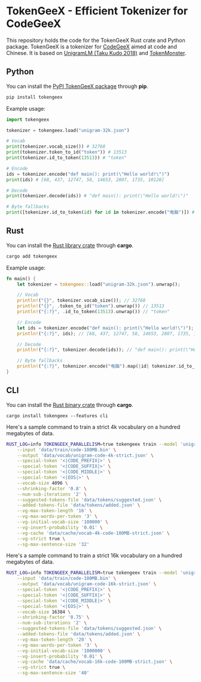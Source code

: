 # TokenGeeX - Efficient Tokenizer for CodeGeeX

This repository holds the code for the TokenGeeX Rust crate and Python package. TokenGeeX is a tokenizer for [CodeGeeX](https://github.com/THUDM/Codegeex2) aimed at code and Chinese. It is based on [UnigramLM (Taku Kudo 2018)](https://arxiv.org/abs/1804.10959) and [TokenMonster](https://github.com/alasdairforsythe/tokenmonster).

## Python

You can install the [PyPI TokenGeeX package](https://pypi.org/project/tokengeex/) through **pip**.

```bash
pip install tokengeex
```

Example usage:

```python
import tokengeex

tokenizer = tokengeex.load("unigram-32k.json")

# Vocab
print(tokenizer.vocab_size()) # 32768
print(tokenizer.token_to_id("token")) # 13513
print(tokenizer.id_to_token(13513)) # "token"

# Encode
ids = tokenizer.encode("def main(): print(\"Hello world!\")")
print(ids) # [68, 437, 12747, 58, 14653, 2807, 1735, 10120]

# Decode
print(tokenizer.decode(ids)) # "def main(): print(\"Hello world!\")"

# Byte fallbacks
print([tokenizer.id_to_token(id) for id in tokenizer.encode("电脑")]) # ["电", "<0xe8>", "<0x84>", "<0x91>"]
```

## Rust

You can install the [Rust library crate](https://crates.io/crates/tokengeex) through **cargo**.

```bash
cargo add tokengeex
```

Example usage:

```rust
fn main() {
    let tokenizer = tokengeex::load("unigram-32k.json").unwrap();

    // Vocab
    println!("{}", tokenizer.vocab_size()); // 32768
    println!("{}", .token_to_id("token").unwrap()) // 13513
    println!("{:?}", .id_to_token(13513).unwrap()) // "token"

    // Encode
    let ids = tokenizer.encode("def main(): print(\"Hello world!\")");
    println!("{:?}", ids); // [68, 437, 12747, 58, 14653, 2807, 1735, 10120]

    // Decode
    println!("{:?}", tokenizer.decode(ids)); // "def main(): print(\"Hello world!\")"

    // Byte fallbacks
    println!("{:?}", tokenizer.encode("电脑").map(|id| tokenizer.id_to_token(id))); // ["电", "<0xe8>", "<0x84>", "<0x91>"]
}
```

## CLI

You can install the [Rust binary crate](https://crates.io/crates/tokengeex) through **cargo**.

```
cargo install tokengeex --features cli
```

Here's a sample command to train a strict 4k vocabulary on a hundred megabytes of data.

```bash
RUST_LOG=info TOKENGEEX_PARALLELISM=true tokengeex train --model 'unigram' \
    --input 'data/train/code-100MB.bin' \
    --output 'data/vocab/unigram-code-4k-strict.json' \
    --special-token '<|CODE_PREFIX|>' \
    --special-token '<|CODE_SUFFIX|>' \
    --special-token '<|CODE_MIDDLE|>' \
    --special-token '<|EOS|>' \
    --vocab-size 4096 \
    --shrinking-factor '0.8' \
    --num-sub-iterations '2' \
    --suggested-tokens-file 'data/tokens/suggested.json' \
    --added-tokens-file 'data/tokens/added.json' \
    --vg-max-token-length '16' \
    --vg-max-words-per-token '3' \
    --vg-initial-vocab-size '100000' \
    --vg-insert-probability '0.01' \
    --vg-cache 'data/cache/vocab-4k-code-100MB-strict.json' \
    --vg-strict true \
    --sg-max-sentence-size '32'
```

Here's a sample command to train a strict 16k vocabulary on a hundred megabytes of data.

```bash
RUST_LOG=info TOKENGEEX_PARALLELISM=true tokengeex train --model 'unigram' \
    --input 'data/train/code-100MB.bin' \
    --output 'data/vocab/unigram-code-16k-strict.json' \
    --special-token '<|CODE_PREFIX|>' \
    --special-token '<|CODE_SUFFIX|>' \
    --special-token '<|CODE_MIDDLE|>' \
    --special-token '<|EOS|>' \
    --vocab-size 16384 \
    --shrinking-factor '0.75' \
    --num-sub-iterations '2' \
    --suggested-tokens-file 'data/tokens/suggested.json' \
    --added-tokens-file 'data/tokens/added.json' \
    --vg-max-token-length '20' \
    --vg-max-words-per-token '3' \
    --vg-initial-vocab-size '1000000' \
    --vg-insert-probability '0.01' \
    --vg-cache 'data/cache/vocab-16k-code-100MB-strict.json' \
    --vg-strict true \
    --sg-max-sentence-size '40'
```
